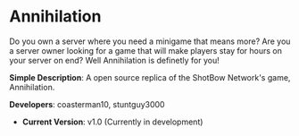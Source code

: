 # Annihilation

Do you own a server where you need a minigame that means more? Are you a server owner looking for a game that will make players stay for hours on your server on end? Well Annihilation is definetly for you!

 **Simple Description**: A open source replica of the ShotBow Network's game, Annihilation. 

 **Developers**: coasterman10, stuntguy3000

* **Current Version**: v1.0 (Currently in development)
